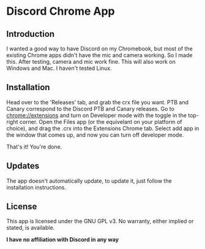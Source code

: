 # Discord Chrome App

## Introduction 

I wanted a good way to have Discord on my Chromebook, but most of the existing Chrome apps didn't have the mic and camera working. So I made this. After testing, camera and mic work fine. This will also work on Windows and Mac. I haven't tested Linux.

## Installation

Head over to the 'Releases' tab, and grab the crx file you want. PTB and Canary correspond to the Discord PTB and Canary releases. Go to [chrome://extensions](chrome://extensions) and turn on Developer mode with the toggle in the top-right corner. Open the Files app (or the equivelant on your platform of choice), and drag the .crx into the Extensions Chrome tab. Select add app in the window that comes up, and now you can turn off developer mode. 

That's it! You're done.

## Updates

The app doesn't automatically update, to update it, just follow the installation instructions.

## License

This app is licensed under the GNU GPL v3. No warranty, either implied or stated, is available. 

**I have no affiliation with Discord in any way**
